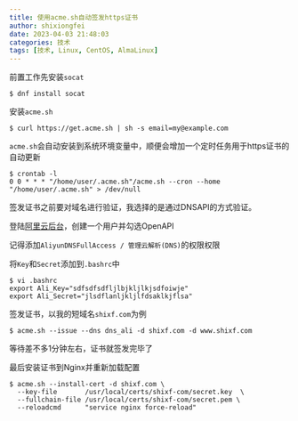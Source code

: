 ```yaml
---
title: 使用acme.sh自动签发https证书
author: shixiongfei
date: 2023-04-03 21:48:03
categories: 技术
tags: [技术, Linux, CentOS, AlmaLinux]
---
```


前置工作先安装`socat`

```shell
$ dnf install socat
```

安装`acme.sh`

```shell
$ curl https://get.acme.sh | sh -s email=my@example.com
```

`acme.sh`会自动安装到系统环境变量中，顺便会增加一个定时任务用于https证书的自动更新

```shell
$ crontab -l
0 0 * * * "/home/user/.acme.sh"/acme.sh --cron --home "/home/user/.acme.sh" > /dev/null
```

签发证书之前要对域名进行验证，我选择的是通过DNSAPI的方式验证。

登陆[阿里云后台](https://ram.console.aliyun.com/users)，创建一个用户并勾选OpenAPI

记得添加`AliyunDNSFullAccess / 管理云解析(DNS)`的权限权限

将`Key`和`Secret`添加到`.bashrc`中

```shell
$ vi .bashrc
export Ali_Key="sdfsdfsdfljlbjkljlkjsdfoiwje"
export Ali_Secret="jlsdflanljkljlfdsaklkjflsa"
```

签发证书，以我的短域名`shixf.com`为例

```shell
$ acme.sh --issue --dns dns_ali -d shixf.com -d www.shixf.com
```

等待差不多1分钟左右，证书就签发完毕了

最后安装证书到Nginx并重新加载配置

```shell
$ acme.sh --install-cert -d shixf.com \
  --key-file       /usr/local/certs/shixf-com/secret.key  \
  --fullchain-file /usr/local/certs/shixf-com/secret.pem \
  --reloadcmd      "service nginx force-reload"
```
